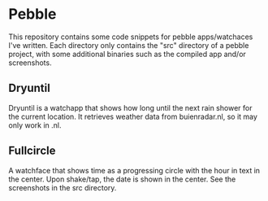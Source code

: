 # Pebble

This repository contains some code snippets for pebble apps/watchaces I've written. Each directory only contains the "src" directory of a pebble project, with some additional binaries such as the compiled app and/or screenshots.

## Dryuntil
Dryuntil is a watchapp that shows how long until the next rain shower for the current location. It retrieves weather data from buienradar.nl, so it may only work in .nl.

## Fullcircle
A watchface that shows time as a progressing circle with the hour in text in the center. Upon shake/tap, the date is shown in the center. See the screenshots in the src directory.

